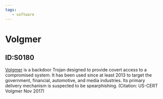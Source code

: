 ```yaml
---
tags:
   - software
---
```

# Volgmer
## ID:S0180
[Volgmer](/mitre/software/S0180) is a backdoor Trojan designed to provide covert access to a compromised system. It has been used since at least 2013 to target the government, financial, automotive, and media industries. Its primary delivery mechanism is suspected to be spearphishing. (Citation: US-CERT Volgmer Nov 2017)
